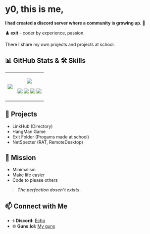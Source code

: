 # y0, this is me,

**I had created a discord server where a community is growing up. 🚀**

**♟️ exit** - coder by experience, passion.

There I share my own projects and projects at school.


##  📊 GitHub Stats & 🛠️ Skills

<table>
  <tr>
    <td>
      <img src="https://github-readme-stats.vercel.app/api?username=exi7&show_icons=true&theme=dark">
    </td>
    <td>
      <p align="center">
        <img src="https://img.shields.io/badge/Python-0D1117?style=for-the-badge&logo=python&logoColor=00FF00">
      </p>
      <p align="center">
        <img src="https://img.shields.io/badge/Automation-0D1117?style=for-the-badge&logo=gears&logoColor=00FF00">
        <img src="https://img.shields.io/badge/System%20Control-0D1117?style=for-the-badge&logo=gears&logoColor=00FF00">
        <img src="https://img.shields.io/badge/Cybersecurity-0D1117?style=for-the-badge&logo=gears&logoColor=00FF00">
        <img src="https://img.shields.io/badge/Collaboration%20with%20Taks-0D1117?style=for-the-badge&logo=gears&logoColor=00FF00">
      </p>
    </td>
  </tr>
</table>


## 📡 Projects
- LinkHub (Directory)
- HangMan Game
- Exit Folder (Progams made at school)
- NetSpecter (RAT, RemoteDesktop)

## 🔐 Mission
- Minimalism
- Make life easier
- Code to please others

> ***The perfection dosen't exists.***

## 📫 Connect with Me
- 🌀 **Discord:** [Echo](https://discord.gg/echofr)
- 🌐 **Guns.lol:** [My guns](https://guns.lol/exi7)
